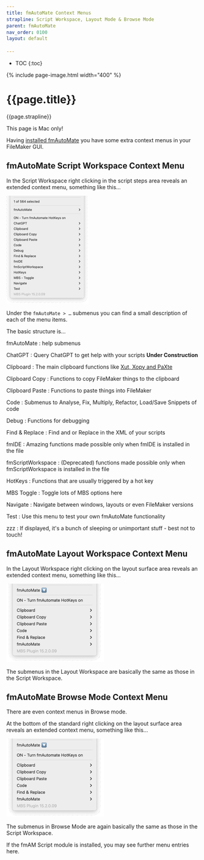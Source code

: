 ```yaml
---
title: fmAutoMate Context Menus
strapline: Script Workspace, Layout Mode & Browse Mode
parent: fmAutoMate
nav_order: 0100
layout: default

---
```

- TOC
{:toc}

{% include page-image.html width="400" %}

# {{page.title}}

{{page.strapline}}

This page is Mac only!

Having [installed fmAutoMate](fmautomate.html#install-fmautomate) you have some extra context menus in your FileMaker GUI.


## fmAutoMate Script Workspace Context Menu

In the Script Workspace right clicking in the script steps area reveals an extended context menu, something like this…

![fmAutoMate Script Workspace Context Menu](/assets/images/fmautomate-script-workspace-context-menu.png)

Under the `fmAutoMate > …` submenus you can find a small description of each of the menu items.

The basic structure is…

fmAutoMate
: help submenus

ChatGPT
: Query ChatGPT to get help with your scripts **Under Construction**

Clipboard
: The main clipboard functions like [Xut, Xopy and PaXte](fmautomate-xopy-n-paxte.html)

Clipboard Copy
: Functions to copy FileMaker things to the clipboard

Clipboard Paste
: Functions to paste things into FileMaker

Code
: Submenus to Analyse, Fix, Multiply, Refactor, Load/Save Snippets of code

Debug
: Functions for debugging

Find & Replace
: Find and or Replace in the XML of your scripts

fmIDE
: Amazing functions made possible only when fmIDE is installed in the file

fmScriptWorkspace
: (Deprecated) functions made possible only when fmScriptWorkspace is installed in the file

HotKeys
: Functions that are usually triggered by a hot key

MBS Toggle
: Toggle lots of MBS options here

Navigate
: Navigate between windows, layouts or even FileMaker versions

Test
: Use this menu to test your own fmAutoMate functionality

zzz
: If displayed, it's a bunch of sleeping or unimportant stuff - best not to touch!

## fmAutoMate Layout Workspace Context Menu

In the Layout Workspace right clicking on the layout surface area reveals an extended context menu, something like this…

![fmAutoMate Layout Workspace Context Menu](/assets/images/fmautomate-layout-workspace-context-menu.png)

The submenus in the Layout Workspace are basically the same as those in the Script Workspace.

## fmAutoMate Browse Mode Context Menu

There are even context menus in Browse mode.

At the bottom of the standard  right clicking on the layout surface area reveals an extended context menu, something like this…

![fmAutoMate Layout Workspace Context Menu](/assets/images/fmautomate-layout-workspace-context-menu.png)

The submenus in Browse Mode are again basically the same as those in the Script Workspace.

If the fmAM Script module is installed, you may see further menu entries here.
